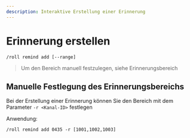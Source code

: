 ```yaml
---
description: Interaktive Erstellung einer Erinnerung
---
```


# Erinnerung erstellen

```
/roll remind add [--range]
```

> Um den Bereich manuell festzulegen, siehe Erinnerungsbereich

## Manuelle Festlegung des Erinnerungsbereichs

Bei der Erstellung einer Erinnerung können Sie den Bereich mit dem Parameter `-r <Kanal-ID>` festlegen

Anwendung:

```
/roll remind add 0435 -r [1001,1002,1003]
```
